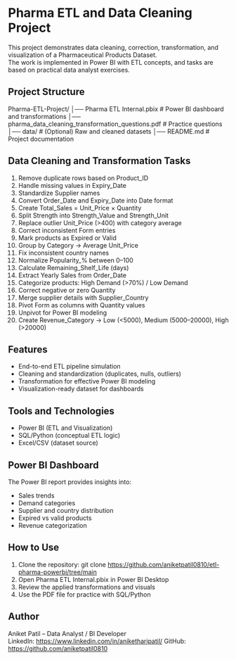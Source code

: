# Pharma ETL and Data Cleaning Project

This project demonstrates data cleaning, correction, transformation, and visualization of a Pharmaceutical Products Dataset.  
The work is implemented in Power BI with ETL concepts, and tasks are based on practical data analyst exercises.

## Project Structure
Pharma-ETL-Project/
│── Pharma ETL Internal.pbix   # Power BI dashboard and transformations
│── pharma_data_cleaning_transformation_questions.pdf  # Practice questions
│── data/                      # (Optional) Raw and cleaned datasets
│── README.md                  # Project documentation

## Data Cleaning and Transformation Tasks
1. Remove duplicate rows based on Product_ID  
2. Handle missing values in Expiry_Date  
3. Standardize Supplier names  
4. Convert Order_Date and Expiry_Date into Date format  
5. Create Total_Sales = Unit_Price × Quantity  
6. Split Strength into Strength_Value and Strength_Unit  
7. Replace outlier Unit_Price (>400) with category average  
8. Correct inconsistent Form entries  
9. Mark products as Expired or Valid  
10. Group by Category → Average Unit_Price  
11. Fix inconsistent country names  
12. Normalize Popularity_% between 0–100  
13. Calculate Remaining_Shelf_Life (days)  
14. Extract Yearly Sales from Order_Date  
15. Categorize products: High Demand (>70%) / Low Demand  
16. Correct negative or zero Quantity  
17. Merge supplier details with Supplier_Country  
18. Pivot Form as columns with Quantity values  
19. Unpivot for Power BI modeling  
20. Create Revenue_Category → Low (<5000), Medium (5000–20000), High (>20000)  

## Features
- End-to-end ETL pipeline simulation  
- Cleaning and standardization (duplicates, nulls, outliers)  
- Transformation for effective Power BI modeling  
- Visualization-ready dataset for dashboards  

## Tools and Technologies
- Power BI (ETL and Visualization)  
- SQL/Python (conceptual ETL logic)  
- Excel/CSV (dataset source)  

## Power BI Dashboard
The Power BI report provides insights into:  
- Sales trends  
- Demand categories  
- Supplier and country distribution  
- Expired vs valid products  
- Revenue categorization  

## How to Use
1. Clone the repository:
   git clone https://github.com/aniketpatil0810/etl-pharma-powerbi/tree/main
2. Open Pharma ETL Internal.pbix in Power BI Desktop  
3. Review the applied transformations and visuals  
4. Use the PDF file for practice with SQL/Python

## Author
Aniket Patil – Data Analyst / BI Developer  
LinkedIn: https://www.linkedin.com/in/aniketharipatil/
GitHub: https://github.com/aniketpatil0810
